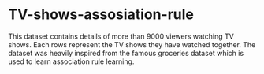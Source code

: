 # TV-shows-assosiation-rule
This dataset contains details of more than 9000 viewers watching TV shows. Each rows represent the TV shows they have watched together. The dataset was heavily inspired from the famous groceries dataset which is used to learn association rule learning.
